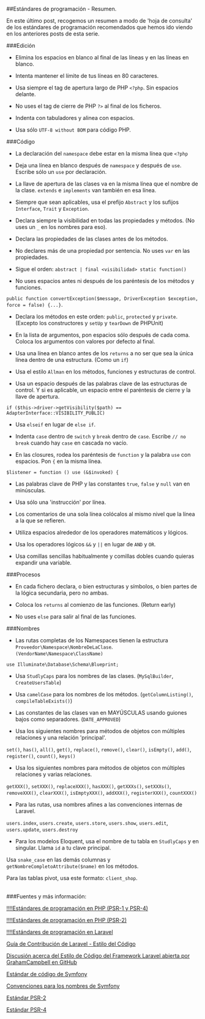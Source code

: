 ##Estándares de programación - Resumen.

En este último post, recogemos un resumen a modo de 'hoja de consulta' de los estándares de programación recomendados que hemos ido viendo en los anteriores posts de esta serie.

###Edición

 - Elimina los espacios en blanco al final de las líneas y en las líneas en blanco.

 - Intenta mantener el límite de tus líneas en 80 caracteres.

 - Usa siempre el tag de apertura largo de PHP `<?php`. Sin espacios delante.

 - No uses el tag de cierre de PHP `?>` al final de los ficheros.

 - Indenta con tabuladores y alinea con espacios.

 - Usa sólo `UTF-8 without BOM` para código PHP.  

###Código

 - La declaración del `namespace` debe estar en la misma línea que `<?php`

 - Deja una línea en blanco después de `namespace` y después de `use`. Escribe sólo un `use` por declaración.

 - La llave de apertura de las clases va en la misma línea que el nombre de la clase. `extends` e `implements` van también en esa línea.

 - Siempre que sean aplicables, usa el prefijo `Abstract` y los sufijos `Interface`, `Trait` y `Exception`.

 - Declara siempre la visibilidad en todas las propiedades y métodos. (No uses un `_` en los nombres para eso).

 - Declara las propiedades de las clases antes de los métodos.

 - No declares más de una propiedad por sentencia. No uses `var` en las propiedades.
 
 - Sigue el orden: `abstract | final <visibilidad> static function()`

 - No uses espacios antes ni después de los paréntesis de los métodos y funciones.
 
 `public function convertException($message, DriverException $exception, force = false) {...}`.

 - Declara los métodos en este orden: `public`, `protected` y `private`. (Excepto los constructores y `setUp` y `tearDown` de PHPUnit)

 - En la lista de argumentos, pon espacios sólo después de cada coma. Coloca los argumentos con valores por defecto al final.

 - Usa una línea en blanco antes de los `returns` a no ser que sea la única línea dentro de una estructura. (Como un `if`)

 - Usa el estilo `Allman` en los métodos, funciones y estructuras de control.

 - Usa un espacio después de las palabras clave de las estructuras de control. Y si es aplicable, un espacio entre el paréntesis de cierre y la llave de apertura.
  
 `if ($this->driver->getVisibility($path) == AdapterInterface::VISIBILITY_PUBLIC)`
 
 - Usa `elseif` en lugar de `else if`. 

 - Indenta `case` dentro de `switch` y `break` dentro de `case`. Escribe `// no break` cuando hay `case` en cascada no vacío.

 - En las closures, rodea los paréntesis de `function` y la palabra `use` con espacios. Pon `{` en la misma línea.

 `$listener = function () use (&$invoked) {`

 - Las palabras clave de PHP y las constantes `true`, `false` y `null` van en minúsculas.

 - Usa sólo una 'instrucción' por línea. 

 - Los comentarios de una sola línea colócalos al mismo nivel que la línea a la que se refieren.

 - Utiliza espacios alrededor de los operadores matemáticos y lógicos.

 - Usa los operadores lógicos `&&` y `||` en lugar de `AND` y `OR`.

 - Usa comillas sencillas habitualmente y comillas dobles cuando quieras expandir una variable.

###Procesos

 - En cada fichero declara, o bien estructuras y símbolos, o bien partes de la lógica secundaria, pero no ambas.

 - Coloca los `returns` al comienzo de las funciones. (Return early)

 - No uses `else` para salir al final de las funciones.

###Nombres

 - Las rutas completas de los Namespaces tienen la estructura `Proveedor\Namespace\NombreDeLaClase`. `(VendorName\Namespace\ClassName)`
 
 `use Illuminate\Database\Schema\Blueprint;`

 
 - Usa `StudlyCaps` para los nombres de las clases. (`MySqlBuilder`, `CreateUsersTable`)
 
 - Usa `camelCase` para los nombres de los métodos. (`getColumnListing()`, `compileTableExists()`)
  
 - Las constantes de las clases van en MAYÚSCULAS usando guiones bajos como separadores. (`DATE_APPROVED`)

 - Usa los siguientes nombres para métodos de objetos con múltiples relaciones y una relación 'principal'.
 
 `set()`, `has()`, `all()`, `get()`, `replace()`, `remove()`, `clear()`, `isEmpty()`, `add()`, `register()`, `count()`, `keys()`

 - Usa los siguientes nombres para métodos de objetos con múltiples relaciones y varias relaciones.
 
 `getXXX()`, `setXXX()`, `replaceXXX()`, `hasXXX()`, `getXXXs()`, `setXXXs()`, `removeXXX()`, `clearXXX()`, `isEmptyXXX()`, `addXXX()`, `registerXXX()`, `countXXX()`

 - Para las rutas, usa nombres afines a las convenciones internas de Laravel.

  `users.index`, `users.create`, `users.store`, `users.show`, `users.edit`, `users.update`, `users.destroy` 

 - Para los modelos Eloquent, usa el nombre de tu tabla en `StudlyCaps` y en singular. Llama `id` a tu clave principal.
  
  Usa `snake_case` en las demás columnas y `getNombreCompletoAttribute($name)` en los métodos.
  
  Para las tablas pivot, usa este formato: `client_shop`.
 
 
<br>  
###Fuentes y más información:

[!!!!Estándares de programación en PHP (PSR-1 y PSR-4)]()   

[!!!!Estándares de programación en PHP (PSR-2)]()   

[!!!!Estándares de programación en Laravel]()

[Guía de Contribución de Laravel - Estilo del Código](http://laravel.com/docs/5.0/contributions#coding-style)   

[Discusión acerca del Estilo de Código del Framework Laravel abierta por GrahamCampbell en GitHub](https://github.com/laravel/framework/issues/6836)   

[Estándar de código de Symfony](http://symfony.com/doc/current/contributing/code/standards.html)

[Convenciones para los nombres de Symfony](http://symfony.com/doc/current/contributing/code/conventions.html)

[Estándar PSR-2](http://www.php-fig.org/psr/psr-2/)  

[Estándar PSR-4](http://www.php-fig.org/psr/psr-4/)  